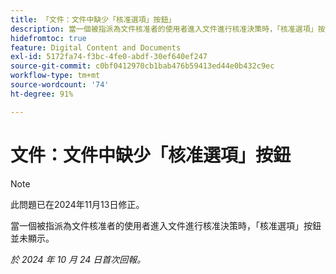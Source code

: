 ```yaml
---
title: 「文件：文件中缺少「核准選項」按鈕」
description: 當一個被指派為文件核准者的使用者進入文件進行核准決策時，「核准選項」按鈕並未顯示。
hidefromtoc: true
feature: Digital Content and Documents
exl-id: 5172fa74-f3bc-4fe0-abdf-30ef640ef247
source-git-commit: c0bf0412970cb1bab476b59413ed44e0b432c9ec
workflow-type: tm+mt
source-wordcount: '74'
ht-degree: 91%

---
```


# 文件：文件中缺少「核准選項」按鈕

>[!NOTE]
>
>此問題已在2024年11月13日修正。

當一個被指派為文件核准者的使用者進入文件進行核准決策時，「核准選項」按鈕並未顯示。

_於 2024 年 10 月 24 日首次回報。_
